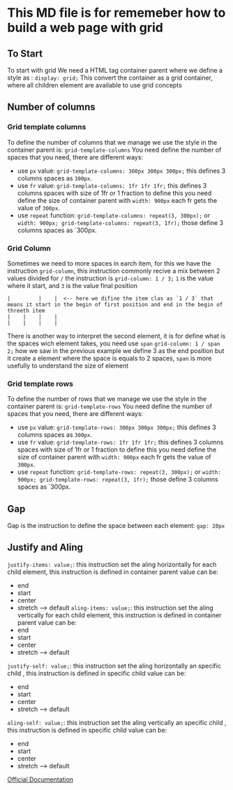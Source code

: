 # This MD file is for rememeber how to build a web page with grid

## To Start
To start with grid We need a HTML tag container parent where we define a style as : `display: grid;`
This convert the container as a grid container, where all children element are available to use grid concepts

## Number of columns
### Grid template columns
To define the number of columns that we manage we use the style in the container parent is: `grid-template-columns`
You need define the number of spaces that you need, there are different ways:
* use `px` value: `grid-template-columns: 300px 300px 300px;` this defines 3 columns spaces as `300px`.
* use `fr` value: `grid-template-columns: 1fr 1fr 1fr;` this defines 3 columns spaces with size of 1fr or 1 fraction to define this you need define the size of container parent with `width: 900px` each fr gets the value of `300px`.
* use `repeat` function: `grid-template-columns: repeat(3, 300px);` or `width: 900px; grid-template-columns: repeat(3, 1fr);` those define 3 columns spaces as `300px.
### Grid Column
Sometimes we need to more spaces in earch item, for this we have the instruction `grid-column`, this instruction commonly recive a mix between 2 values divided for `/`
the instruction is `grid-column: 1 / 3;` `1` is the value where it start, and `3` is the value final position
```
|         |    |  <-- here we difine the item clas as `1 / 3` that means it start in the begin of first position and end in the begin of threeth item
|    |    |    |
|    |    |    |
```
There is another way to interpret the second element, it is for define what is the spaces wich element takes, you need use `span`
`grid-column: 1 / span 2;` how we saw in the previous example we define 3 as the end position but it create a element where the space is equals to 2 spaces, `span` is more usefully to understand the size of element
### Grid template rows
To define the number of rows that we manage we use the style in the container parent is: `grid-template-rows`
You need define the number of spaces that you need, there are different ways:
* use `px` value: `grid-template-rows: 300px 300px 300px;` this defines 3 columns spaces as `300px`.
* use `fr` value: `grid-template-rows: 1fr 1fr 1fr;` this defines 3 columns spaces with size of 1fr or 1 fraction to define this you need define the size of container parent with `width: 900px` each fr gets the value of `300px`.
* use `repeat` function: `grid-template-rows: repeat(3, 300px);` or `width: 900px; grid-template-rows: repeat(3, 1fr);` those define 3 columns spaces as `300px.

## Gap
Gap is the instruction to define the space between each element: `gap: 20px`

## Justify and Aling
`justify-items: value;`: this instruction set the aling horizontally for each child element, this instruction is defined in container parent
value can be:
* end
* start
* center
* stretch --> default
`aling-items: value;`: this instruction set the aling vertically for each child element, this instruction is defined in container parent
value can be:
* end
* start
* center
* stretch --> default

`justify-self: value;`: this instruction set the aling horizontally an specific child , this instruction is defined in specific child
value can be:
* end
* start
* center
* stretch --> default

`aling-self: value;`: this instruction set the aling vertically an specific child , this instruction is defined in specific child
value can be:
* end
* start
* center
* stretch --> default


[Official Documentation](https://developer.mozilla.org/en-US/docs/Web/CSS/grid)
